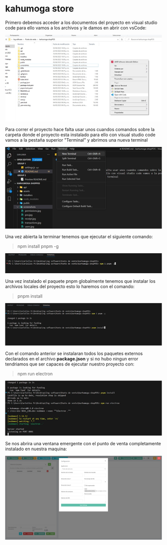 # kahumoga store


Primero debemos acceder a los documentos del proyecto en visual studio code para ello vamos a los archivos y le damos en abrir con vsCode:

![](./screenshots//tutorial%201.jpg)

Para correr el proyecto hace falta usar unos cuandos comandos sobre la carpeta donde el proyecto esta instalado para ello con visual studio code vamos a la pestaña superior "Terminal" y abrimos una nueva terminal

![](./screenshots//tutorial%202.jpg)

Una vez abierta la terminar tenemos que ejecutar el siguiente comando:

>npm install pnpm -g

![](./screenshots//tut%203.jpg)

Una vez instalado el paquete pnpm globalmente tenemos que instalar los archivos locales del proyecto esto lo haremos con el comando:

>pnpm install

![](./screenshots//tut%204.jpg)


Con el comando anterior se instalaran todos los paquetes externos declarados en el archivo **package.json** y si no hubo ningun error tendriamos que ser capaces de ejecutar nuestro proyecto con:

>npm run electron

![](./screenshots//tut%205.jpg)

Se nos abrira una ventana emergente con el punto de venta completamente instalado en nuestra maquina:

![](./screenshots//tut%206.jpg)